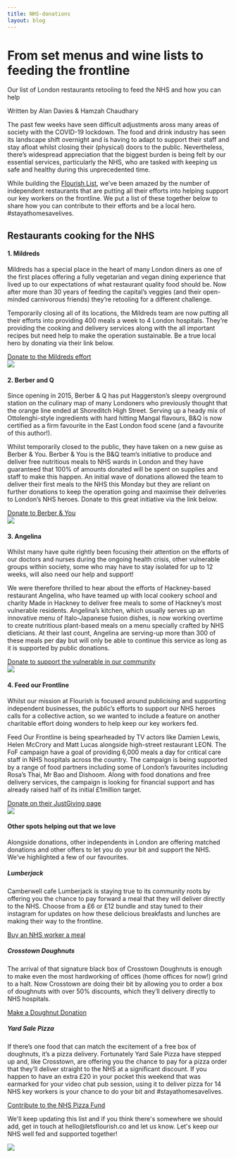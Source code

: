 ```yaml
---
title: NHS-donations
layout: blog
---
```


<div class="jumbotron jumbotron-fluid hero-image pb-2" >
  <div class="container">
    <h1 class="display-3">From set menus and wine lists to feeding the frontline</h1>
    <p class="lead">Our list of London restaurants retooling to feed the NHS and how you can help</p>
    <p class="author">Written by Alan Davies & Hamzah Chaudhary</p>
  </div>
</div>
<div class="container">
	<div class="row">
	  <div class="col-md-12 ">
			<p>The past few weeks have seen difficult adjustments aross many areas of society with the COVID-19 lockdown.  The food and drink industry has seen its landscape shift overnight and is having to adapt to support their staff and stay afloat whilst closing their (physical) doors to the public.  Nevertheless, there’s widespread appreciation that the biggest burden is being felt by our essential services, particularly the NHS, who are tasked with keeping us safe and healthy during this unprecedented time. </p>
			<p>While building the <a href="https://thelist.letsflourish.co/">Flourish List</a>, we’ve been amazed by the number of independent restaurants that are putting all their efforts into helping support our key workers on the frontline. We put a list of these together below to share how you can contribute to their efforts and be a local hero. #stayathomesavelives. </p>
	  </div>
	</div>
	<h2>Restaurants cooking for the NHS</h2>
	<div class="row mt-5">
		<div class="col-md-8">
			<div>
				<div>
					<h4>1. Mildreds</h4>
					<p>Mildreds has a special place in the heart of many London diners as one of the first places offering a fully vegetarian and vegan dining experience that lived up to our expectations of what restaurant quality food should be. Now after more than 30 years of feeding the capital’s veggies (and their open-minded carnivorous friends) they’re retooling for a different challenge.
					</p>
					<p>  
					Temporarily closing all of its locations, the Mildreds team are now putting all their efforts into providing 400 meals a week to 4 London hospitals. They’re providing the cooking and delivery services along with the all important recipes but need help to make the operation sustainable.  Be a true local hero by donating via their link below.
					</p>
					<a href="https://www.gofundme.com/f/mildreds-for-nhs-staff-and-london-hospitals">Donate to the Mildreds effort</a>
				</div>
			</div>
		</div>	
		<div class="col-md-4">
			<img class="restaurant-img" src="https://res.cloudinary.com/flourish-market/image/upload/g_auto,f_auto,c_fill,ar_1:1,w_400/Mildreds_xijm0v.jpg">
		</div>
	</div>
	<div class="row mt-5">
		<div class="col-md-8">
			<div>
				<div>
					<h4>2. Berber and Q</h4>
					<p>Since opening in 2015, Berber & Q has put Haggerston’s sleepy overground station on the culinary map of many Londoners who previously thought that the orange line ended at Shoreditch High Street.  Serving up a heady mix of Ottolenghi-style ingredients with hard hitting Mangal flavours, B&Q is now certified as a firm favourite in the East London food scene (and a favourite of this author!).  
					</p>
					<p>
					Whilst temporarily closed to the public, they have taken on a new guise as Berber & You.  Berber & You is the B&Q team’s initiative to produce and deliver free nutritious meals to NHS wards in London and they have guaranteed that 100% of amounts donated will be spent on supplies and staff to make this happen.  An initial wave of donations allowed the team to deliver their first meals to the NHS this Monday but they are reliant on further donations to keep the operation going and maximise their deliveries to London’s NHS heroes.  Donate to this great initiative via the link below.
					</p>
					<a href="http://berberandyou.com/">Donate to Berber & You</a>
				</div>
			</div>
		</div>	
		<div class="col-md-4">
			<img class="restaurant-img" src="https://res.cloudinary.com/flourish-market/image/upload/g_auto,f_auto,c_fill,ar_1:1,w_400/Berber_and_Q_ox1yvi.jpg">
		</div>
	</div>
	<div class="row mt-5">
		<div class="col-md-8">
			<div>
				<div>
					<h4>3. Angelina</h4>
					<p>Whilst many have quite rightly been focusing their attention on the efforts of our doctors and nurses during the ongoing health crisis, other vulnerable groups within society, some who may have to stay isolated for up to 12 weeks, will also need our help and support! 
					</p>
					<p>
					We were therefore thrilled to hear about the efforts of Hackney-based restaurant Angelina, who have teamed up with local cookery school and charity Made in Hackney to deliver free meals to some of Hackney’s most vulnerable residents.  Angelina’s kitchen, which usually  serves up an innovative menu of Italo-Japanese fusion dishes, is now working overtime to create nutritious plant-based meals on a menu specially crafted by NHS dieticians.  At their last count, Angelina are serving-up more than 300 of these meals per day but will only be able to continue this service as long as it is supported by public donations.  
					</p>
					<a href="https://www.justgiving.com/crowdfunding/angelina-dalston">Donate to support the vulnerable in our community</a>
				</div>
			</div>
		</div>	
		<div class="col-md-4">
			<img class="restaurant-img" src="https://res.cloudinary.com/flourish-market/image/upload/g_auto,f_auto,c_fill,ar_1:1,w_400/Angelina_rgq6gk.jpg">
		</div>
	</div>
	<div class="row mt-5">
		<div class="col-md-8">
			<div >
				<div>
					<h4>4. Feed our Frontline</h4>
					<p>Whilst our mission at Flourish is focused around publicising and supporting independent businesses, the public’s efforts to support our NHS heroes calls for a collective action, so we wanted to include a feature on another charitable effort doing wonders to help keep our key workers fed.
					</p>
					<p> Feed Our Frontline is being spearheaded by TV actors like Damien Lewis, Helen McCrory and Matt Lucas alongside high-street restaurant LEON.  The FoF campaign have a goal of providing 6,000 meals a day for critical care staff in NHS hospitals across the country. The campaign is being supported by a range of food partners including some of London’s favourites including Rosa’s Thai, Mr Bao and Dishoom.  Along with food donations and free delivery services, the campaign is looking for financial support and has already raised half of its initial £1million target.
					</p>
					<a href="https://justgiving.com/crowdfunding/FeedNHS">Donate on their JustGiving page</a>
				</div>
			</div>
		</div>	
		<div class="col-md-4">
			<img class="restaurant-img" src="https://res.cloudinary.com/flourish-market/image/upload/g_auto,f_auto,c_fill,ar_1:1,w_400/Feed_Our_Frontline_k5ekrs.jpg">
		</div>
	</div>
	<div class="row mt-5">
		<div class="col-md-12">
			<h4>Other spots helping out that we love</h4>
			<p>Alongside donations, other independents in London are offering matched donations and other offers to let you do your bit and support the NHS. We’ve highlighted a few of our favourites.</p>
			<h5 class="mt-4">Lumberjack</h5>
			<p>Camberwell cafe Lumberjack is staying true to its community roots by offering you the chance to pay forward a meal that they will deliver directly to the NHS.  Choose from a £6 or £12 bundle and stay tuned to their instagram for updates on how these delicious breakfasts and lunches are making their way to the frontline. </p>
			<a href="https://shop.wearelumberjack.co.uk/collections/buy-a-meal-for-an-nhs-worker">Buy an NHS worker a meal</a>
			<h5  class="mt-4">Crosstown Doughnuts</h5>
			<p>The arrival of that signature black box of Crosstown Doughnuts is enough to make even the most hardworking of offices (home offices for now!) grind to a halt. Now Crosstown are doing their bit by allowing you to order a box of doughnuts with over 50% discounts, which they’ll delivery directly to NHS hospitals.</p>
			<a href="https://www.crosstowndoughnuts.com/doughnut-donation/">Make a Doughnut Donation</a>
			<h5 class="mt-4">Yard Sale Pizza</h5>
			<p>If there’s one food that can match the excitement of a free box of doughnuts, it’s a pizza delivery.  Fortunately Yard Sale Pizza have stepped up and, like Crosstown, are offering you the chance to pay for a pizza order that they’ll deliver straight to the NHS at a significant discount. If you happen to have an extra £20 in your pocket this weekend that was earmarked for your video chat pub session, using it to deliver pizza for 14 NHS key workers is your chance to do your bit and #stayathomesavelives.</p>
			<a href="https://yardsalepizza.com/merch/">Contribute to the NHS Pizza Fund</a>
		</div>
	</div>
	<div class="text-center mt-4">
		<p>We'll keep updating this list and if you think there's somewhere we should add, get in touch at hello@letsflourish.co and let us know. Let's keep our NHS well fed and supported together!</p>
		<img class="mb-4" src="https://res.cloudinary.com/flourish-market/image/upload/g_auto,f_auto,c_fill,ar_1:1,w_400/Yard_Sale_Pizza_bub2bq.jpg">
	</div>
</div>

